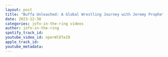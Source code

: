 ```yaml
---
layout: post
title: "Buffa Unleashed: A Global Wrestling Journey with Jeremy Prophet! 💥"
date: 2023-12-30
categories: jofo-in-the-ring videos
author: jofo-in-the-ring
spotify_track_id: 
youtube_video_id: nperWlDTeI0
apple_track_id: 
youtube_metadata: 
---
```

